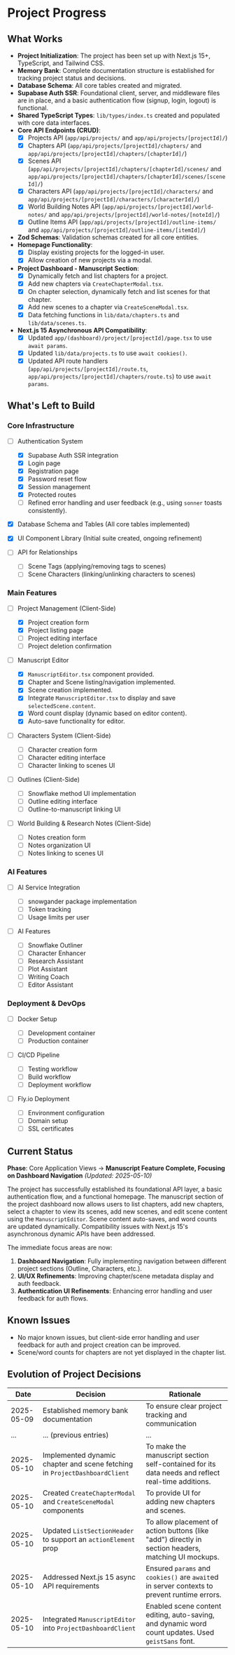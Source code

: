 # Project Progress

## What Works

- **Project Initialization**: The project has been set up with Next.js 15+, TypeScript, and Tailwind CSS.
- **Memory Bank**: Complete documentation structure is established for tracking project status and decisions.
- **Database Schema**: All core tables created and migrated.
- **Supabase Auth SSR**: Foundational client, server, and middleware files are in place, and a basic authentication flow (signup, login, logout) is functional.
- **Shared TypeScript Types**: `lib/types/index.ts` created and populated with core data interfaces.
- **Core API Endpoints (CRUD)**:
  - [x] Projects API (`app/api/projects/` and `app/api/projects/[projectId]/`)
  - [x] Chapters API (`app/api/projects/[projectId]/chapters/` and `app/api/projects/[projectId]/chapters/[chapterId]/`)
  - [x] Scenes API (`app/api/projects/[projectId]/chapters/[chapterId]/scenes/` and `app/api/projects/[projectId]/chapters/[chapterId]/scenes/[sceneId]/`)
  - [x] Characters API (`app/api/projects/[projectId]/characters/` and `app/api/projects/[projectId]/characters/[characterId]/`)
  - [x] World Building Notes API (`app/api/projects/[projectId]/world-notes/` and `app/api/projects/[projectId]/world-notes/[noteId]/`)
  - [x] Outline Items API (`app/api/projects/[projectId]/outline-items/` and `app/api/projects/[projectId]/outline-items/[itemId]/`)
- **Zod Schemas**: Validation schemas created for all core entities.
- **Homepage Functionality**:
  - [x] Display existing projects for the logged-in user.
  - [x] Allow creation of new projects via a modal.
- **Project Dashboard - Manuscript Section**:
  - [x] Dynamically fetch and list chapters for a project.
  - [x] Add new chapters via `CreateChapterModal.tsx`.
  - [x] On chapter selection, dynamically fetch and list scenes for that chapter.
  - [x] Add new scenes to a chapter via `CreateSceneModal.tsx`.
  - [x] Data fetching functions in `lib/data/chapters.ts` and `lib/data/scenes.ts`.
- **Next.js 15 Asynchronous API Compatibility**:
  - [x] Updated `app/(dashboard)/project/[projectId]/page.tsx` to use `await params`.
  - [x] Updated `lib/data/projects.ts` to use `await cookies()`.
  - [x] Updated API route handlers (`app/api/projects/[projectId]/route.ts`, `app/api/projects/[projectId]/chapters/route.ts`) to use `await params`.

## What's Left to Build

### Core Infrastructure

- [ ] Authentication System

  - [x] Supabase Auth SSR integration
  - [x] Login page
  - [x] Registration page
  - [x] Password reset flow
  - [x] Session management
  - [x] Protected routes
  - [ ] Refined error handling and user feedback (e.g., using `sonner` toasts consistently).

- [x] Database Schema and Tables (All core tables implemented)

- [x] UI Component Library (Initial suite created, ongoing refinement)

- [ ] API for Relationships
  - [ ] Scene Tags (applying/removing tags to scenes)
  - [ ] Scene Characters (linking/unlinking characters to scenes)

### Main Features

- [ ] Project Management (Client-Side)

  - [x] Project creation form
  - [x] Project listing page
  - [ ] Project editing interface
  - [ ] Project deletion confirmation

- [ ] Manuscript Editor

  - [x] `ManuscriptEditor.tsx` component provided.
  - [x] Chapter and Scene listing/navigation implemented.
  - [x] Scene creation implemented.
  - [x] Integrate `ManuscriptEditor.tsx` to display and save `selectedScene.content`.
  - [x] Word count display (dynamic based on editor content).
  - [x] Auto-save functionality for editor.

- [ ] Characters System (Client-Side)

  - [ ] Character creation form
  - [ ] Character editing interface
  - [ ] Character linking to scenes UI

- [ ] Outlines (Client-Side)

  - [ ] Snowflake method UI implementation
  - [ ] Outline editing interface
  - [ ] Outline-to-manuscript linking UI

- [ ] World Building & Research Notes (Client-Side)
  - [ ] Notes creation form
  - [ ] Notes organization UI
  - [ ] Notes linking to scenes UI

### AI Features

- [ ] AI Service Integration

  - [ ] snowgander package implementation
  - [ ] Token tracking
  - [ ] Usage limits per user

- [ ] AI Features
  - [ ] Snowflake Outliner
  - [ ] Character Enhancer
  - [ ] Research Assistant
  - [ ] Plot Assistant
  - [ ] Writing Coach
  - [ ] Editor Assistant

### Deployment & DevOps

- [ ] Docker Setup

  - [ ] Development container
  - [ ] Production container

- [ ] CI/CD Pipeline

  - [ ] Testing workflow
  - [ ] Build workflow
  - [ ] Deployment workflow

- [ ] Fly.io Deployment
  - [ ] Environment configuration
  - [ ] Domain setup
  - [ ] SSL certificates

## Current Status

**Phase**: Core Application Views -> **Manuscript Feature Complete, Focusing on Dashboard Navigation**
_(Updated: 2025-05-10)_

The project has successfully established its foundational API layer, a basic authentication flow, and a functional homepage. The manuscript section of the project dashboard now allows users to list chapters, add new chapters, select a chapter to view its scenes, add new scenes, and edit scene content using the `ManuscriptEditor`. Scene content auto-saves, and word counts are updated dynamically. Compatibility issues with Next.js 15's asynchronous dynamic APIs have been addressed.

The immediate focus areas are now:

1.  **Dashboard Navigation**: Fully implementing navigation between different project sections (Outline, Characters, etc.).
2.  **UI/UX Refinements**: Improving chapter/scene metadata display and auth feedback.
3.  **Authentication UI Refinements**: Enhancing error handling and user feedback for auth flows.

## Known Issues

- No major known issues, but client-side error handling and user feedback for auth and project creation can be improved.
- Scene/word counts for chapters are not yet displayed in the chapter list.

## Evolution of Project Decisions

| Date       | Decision                                                                   | Rationale                                                                                           |
| ---------- | -------------------------------------------------------------------------- | --------------------------------------------------------------------------------------------------- |
| 2025-05-09 | Established memory bank documentation                                      | To ensure clear project tracking and communication                                                  |
| ...        | ... (previous entries)                                                     | ...                                                                                                 |
| 2025-05-10 | Implemented dynamic chapter and scene fetching in `ProjectDashboardClient` | To make the manuscript section self-contained for its data needs and reflect real-time additions.   |
| 2025-05-10 | Created `CreateChapterModal` and `CreateSceneModal` components             | To provide UI for adding new chapters and scenes.                                                   |
| 2025-05-10 | Updated `ListSectionHeader` to support an `actionElement` prop             | To allow placement of action buttons (like "add") directly in section headers, matching UI mockups. |
| 2025-05-10 | Addressed Next.js 15 async API requirements                                | Ensured `params` and `cookies()` are `await`ed in server contexts to prevent runtime errors.        |
| 2025-05-10 | Integrated `ManuscriptEditor` into `ProjectDashboardClient`                | Enabled scene content editing, auto-saving, and dynamic word count updates. Used `geistSans` font.  |
